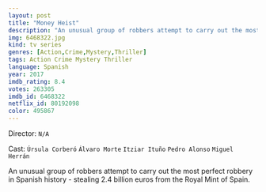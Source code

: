 ```yaml
---
layout: post
title: "Money Heist"
description: "An unusual group of robbers attempt to carry out the most perfect robbery in Spanish history - stealing 2.4 billion euros from the Royal Mint of Spain..."
img: 6468322.jpg
kind: tv series
genres: [Action,Crime,Mystery,Thriller]
tags: Action Crime Mystery Thriller 
language: Spanish
year: 2017
imdb_rating: 8.4
votes: 263305
imdb_id: 6468322
netflix_id: 80192098
color: 495867
---
```

Director: `N/A`  

Cast: `Úrsula Corberó` `Álvaro Morte` `Itziar Ituño` `Pedro Alonso` `Miguel Herrán` 

An unusual group of robbers attempt to carry out the most perfect robbery in Spanish history - stealing 2.4 billion euros from the Royal Mint of Spain.